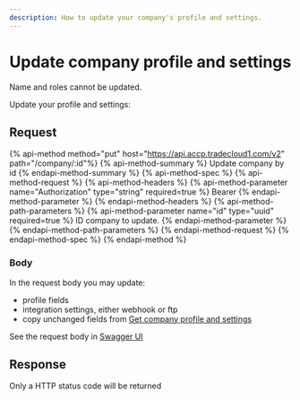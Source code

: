 ```yaml
---
description: How to update your company's profile and settings.
---
```


# Update company profile and settings

Name and roles cannot be updated.

Update your profile and settings:

## Request

{% api-method method="put" host="https://api.accp.tradecloud1.com/v2" path="/company/:id"%} 
{% api-method-summary %} Update company by id {% endapi-method-summary %}
{% api-method-spec %} 
{% api-method-request %} 
{% api-method-headers %} 
{% api-method-parameter name="Authorization" type="string" required=true %} Bearer <Authentication token> {% endapi-method-parameter %} 
{% endapi-method-headers %}
{% api-method-path-parameters %} 
{% api-method-parameter name="id" type="uuid" required=true %} ID company to update. {% endapi-method-parameter %}
{% endapi-method-path-parameters %}
{% endapi-method-request %}
{% endapi-method-spec %}
{% endapi-method %}

### Body

In the request body you may update:

* profile fields
* integration settings, either webhook or ftp
* copy unchanged fields from [Get company profile and settings](get.md)

See the request body in [Swagger UI](https://swagger-ui.accp.tradecloud1.com/?url=https://api.accp.tradecloud1.com/v2/company/specs.yaml#/company/updateCompanyRoute)

## Response

Only a HTTP status code will be returned
